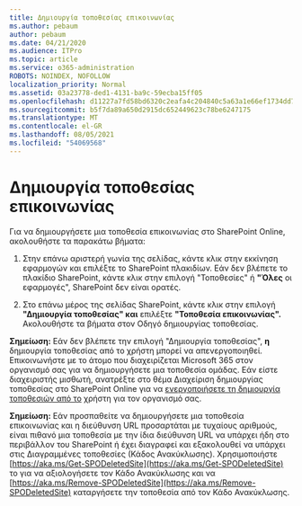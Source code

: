 ```yaml
---
title: Δημιουργία τοποθεσίας επικοινωνίας
ms.author: pebaum
author: pebaum
ms.date: 04/21/2020
ms.audience: ITPro
ms.topic: article
ms.service: o365-administration
ROBOTS: NOINDEX, NOFOLLOW
localization_priority: Normal
ms.assetid: 03a23778-ded1-4131-ba9c-59ecba15ff05
ms.openlocfilehash: d11227a7fd58bd6320c2eafa4c204840c5a63a1e66ef1734dd781a3c1c0d3131
ms.sourcegitcommit: b5f7da89a650d2915dc652449623c78be6247175
ms.translationtype: MT
ms.contentlocale: el-GR
ms.lasthandoff: 08/05/2021
ms.locfileid: "54069568"
---
```

# <a name="create-a-communication-site"></a>Δημιουργία τοποθεσίας επικοινωνίας

Για να δημιουργήσετε μια τοποθεσία επικοινωνίας στο SharePoint Online, ακολουθήστε τα παρακάτω βήματα: 
  
1. Στην επάνω αριστερή γωνία της σελίδας, κάντε κλικ στην εκκίνηση εφαρμογών και επιλέξτε το SharePoint πλακιδίων. Εάν δεν βλέπετε το πλακίδιο SharePoint,  κάντε κλικ στην επιλογή "Τοποθεσίες" ή **"Όλες** οι εφαρμογές", SharePoint δεν είναι ορατές. 
    
2. Στο επάνω μέρος της σελίδας SharePoint, κάντε κλικ στην επιλογή **"Δημιουργία τοποθεσίας" και** επιλέξτε **"Τοποθεσία επικοινωνίας".** Ακολουθήστε τα βήματα στον Οδηγό δημιουργίας τοποθεσίας. 
    
 **Σημείωση:** Εάν δεν βλέπετε την επιλογή "Δημιουργία τοποθεσίας", **η** δημιουργία τοποθεσίας από το χρήστη μπορεί να απενεργοποιηθεί. Επικοινωνήστε με το άτομο που διαχειρίζεται Microsoft 365 στον οργανισμό σας για να δημιουργήσετε μια τοποθεσία ομάδας. Εάν είστε διαχειριστής μισθωτή, ανατρέξτε στο θέμα Διαχείριση δημιουργίας τοποθεσίας στο SharePoint Online για να [ενεργοποιήσετε τη δημιουργία τοποθεσιών από το](https://go.microsoft.com/fwlink/?linkid=2018780) χρήστη για τον οργανισμό σας.
  
 **Σημείωση:** Εάν προσπαθείτε να δημιουργήσετε μια τοποθεσία επικοινωνίας και η διεύθυνση URL προσαρτάται με τυχαίους αριθμούς, είναι πιθανό μια τοποθεσία με την ίδια διεύθυνση URL να υπάρχει ήδη στο περιβάλλον του SharePoint ή έχει διαγραφεί και εξακολουθεί να υπάρχει στις Διαγραμμένες τοποθεσίες (Κάδος Ανακύκλωσης). Χρησιμοποιήστε [https://aka.ms/Get-SPODeletedSite](https://aka.ms/Get-SPODeletedSite) το για να αξιολογήσετε τον Κάδο Ανακύκλωσης και να [https://aka.ms/Remove-SPODeletedSite](https://aka.ms/Remove-SPODeletedSite) καταργήσετε την τοποθεσία από τον Κάδο Ανακύκλωσης. 
  

